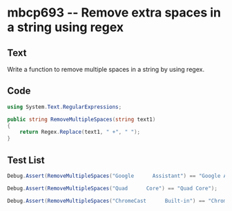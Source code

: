 # mbcp693 -- Remove extra spaces in a string using regex

## Text

Write a function to remove multiple spaces in a string by using regex.

## Code

```csharp
using System.Text.RegularExpressions;

public string RemoveMultipleSpaces(string text1)
{
    return Regex.Replace(text1, " +", " ");
}
```

## Test List

```csharp
Debug.Assert(RemoveMultipleSpaces("Google      Assistant") == "Google Assistant");
```

```csharp
Debug.Assert(RemoveMultipleSpaces("Quad      Core") == "Quad Core");
```

```csharp
Debug.Assert(RemoveMultipleSpaces("ChromeCast      Built-in") == "ChromeCast Built-in");
```
